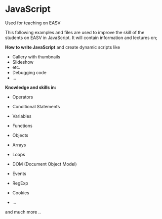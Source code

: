 # JavaScript #
Used for teaching on EASV

This following examples and files are used to improve the skill of the students on EASV in JavaScript.
It will contain information and lectures on;

**How to write JavaScript** and create dynamic scripts like 
* Gallery with thumbnails
* Slideshow
* etc.
* Debugging code
* ...


**Knowledge and skills in:**


* Operators
* Conditional Statements
* Variables
* Functions
* Objects
* Arrays
* Loops

* DOM (Document Object Model)
* Events
* RegExp
* Cookies
* ...

and much more ..